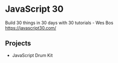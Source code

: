 # JavaScript 30
Build 30 things in 30 days with 30 tutorials - Wes Bos  
https://javascript30.com/

## Projects
- JavaScript Drum Kit